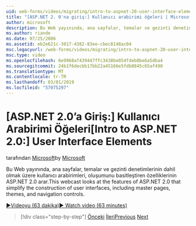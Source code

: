 ```yaml
---
uid: web-forms/videos/migrating/intro-to-aspnet-20-user-interface-elements
title: "[ASP.NET 2. 0'na giriş:] Kullanıcı arabirimi öğeleri | Microsoft Docs"
author: microsoft
description: Bu Web yayınında, ana sayfalar, temalar ve gezinti denetimlerinin dahil olmak üzere kullanıcı arabirimleri, oluşumunu basitleştiren özelliklerinin ASP.NET 2.0 arar.
ms.author: riande
ms.date: 07/25/2006
ms.assetid: eb2e621c-3017-4382-83ee-cbec8148ac04
msc.legacyurl: /web-forms/videos/migrating/intro-to-aspnet-20-user-interface-elements
msc.type: video
ms.openlocfilehash: 6e9968af439447ffc3438be054fdeb0be6a5dba4
ms.sourcegitcommit: 24b1f6decbb17bb22a45166e5fdb0845c65af498
ms.translationtype: MT
ms.contentlocale: tr-TR
ms.lasthandoff: 03/01/2019
ms.locfileid: "57075297"
---
```

<a name="intro-to-aspnet-20-user-interface-elements"></a><span data-ttu-id="a7a6a-103">[ASP.NET 2.0’a Giriş:] Kullanıcı Arabirimi Öğeleri</span><span class="sxs-lookup"><span data-stu-id="a7a6a-103">[Intro to ASP.NET 2.0:] User Interface Elements</span></span>
====================
<span data-ttu-id="a7a6a-104">tarafından [Microsoft](https://github.com/microsoft)</span><span class="sxs-lookup"><span data-stu-id="a7a6a-104">by [Microsoft](https://github.com/microsoft)</span></span>

<span data-ttu-id="a7a6a-105">Bu Web yayınında, ana sayfalar, temalar ve gezinti denetimlerinin dahil olmak üzere kullanıcı arabirimleri, oluşumunu basitleştiren özelliklerinin ASP.NET 2.0 arar.</span><span class="sxs-lookup"><span data-stu-id="a7a6a-105">This webcast looks at the features of ASP.NET 2.0 that simplify the construction of user interfaces, including master pages, themes, and navigation controls.</span></span>

[<span data-ttu-id="a7a6a-106">&#9654;Videoyu (63 dakika)</span><span class="sxs-lookup"><span data-stu-id="a7a6a-106">&#9654; Watch video (63 minutes)</span></span>](https://channel9.msdn.com/Blogs/ASP-NET-Site-Videos/intro-to-aspnet-20-user-interface-elements)

> [!div class="step-by-step"]
> <span data-ttu-id="a7a6a-107">[Önceki](intro-to-aspnet-20-aspnet-20-fundamentals.md)
> [İleri](migrating-from-classic-asp-to-aspnet.md)</span><span class="sxs-lookup"><span data-stu-id="a7a6a-107">[Previous](intro-to-aspnet-20-aspnet-20-fundamentals.md)
[Next](migrating-from-classic-asp-to-aspnet.md)</span></span>
